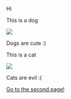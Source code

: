 Hi

This is a dog

![](https://www.gannett-cdn.com/presto/2020/03/17/USAT/c0eff9ec-e0e4-42db-b308-f748933229ee-XXX_ThinkstockPhotos-200460053-001.jpg?crop=1170%2C658%2Cx292%2Cy120&width=1200)

Dogs are cute :)

This is a cat

![](https://images.unsplash.com/photo-1529778873920-4da4926a72c2?ixlib=rb-1.2.1&ixid=MnwxMjA3fDB8MHxzZWFyY2h8MXx8Y3V0ZSUyMGNhdHxlbnwwfHwwfHw%3D&w=1000&q=80)

Cats are evil :(


[Go to the second page!](https://jltaylor1305.github.io/Website-Project/2%20page)
